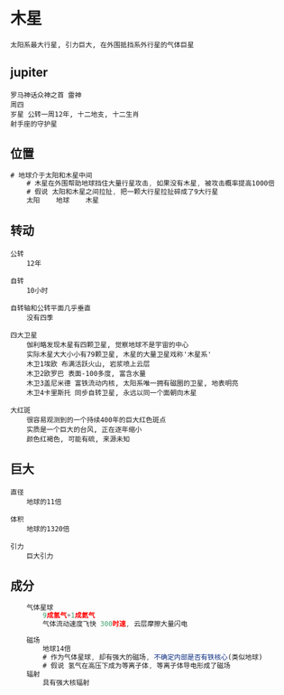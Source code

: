 # 木星

    太阳系最大行星, 引力巨大, 在外围抵挡系外行星的气体巨星

## jupiter

    罗马神话众神之首 雷神
    周四
    岁星 公转一周12年, 十二地支, 十二生肖
    射手座的守护星

## 位置

```js
# 地球介于太阳和木星中间
    # 木星在外围帮助地球挡住大量行星攻击, 如果没有木星, 被攻击概率提高1000倍
    # 假说 太阳和木星之间拉扯, 把一颗大行星拉扯碎成了9大行星
    太阳    地球    木星
```

## 转动

    公转
        12年

    自转
        10小时

    自转轴和公转平面几乎垂直
        没有四季

    四大卫星
        伽利略发现木星有四颗卫星, 觉察地球不是宇宙的中心
        实际木星大大小小有79颗卫星, 木星的大量卫星戏称'木星系'
        木卫1埃欧 布满活跃火山, 岩浆喷上云层
        木卫2欧罗巴 表面-100多度, 富含水量
        木卫3盖尼米德 富铁流动内核, 太阳系唯一拥有磁圈的卫星, 地表明亮
        木卫4卡里斯托 同步自转卫星, 永远以同一个面朝向木星

    大红斑
        很容易观测到的一个持续400年的巨大红色斑点
        实质是一个巨大的台风, 正在逐年缩小
        颜色红褐色, 可能有硫, 来源未知

## 巨大

    直径
        地球的11倍

    体积
        地球的1320倍

    引力
        巨大引力

## 成分

```js
    气体星球
        9成氢气+1成氦气
        气体流动速度飞快 300时速, 云层摩擦大量闪电

    磁场
        地球14倍
        # 作为气体星球, 却有强大的磁场, 不确定内部是否有铁核心(类似地球)
        # 假说 氢气在高压下成为等离子体, 等离子体导电形成了磁场
    辐射
        具有强大核辐射
```